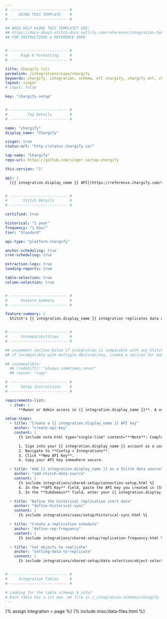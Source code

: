 ```yaml
---
# -------------------------- #
#     USING THIS TEMPLATE    #
# -------------------------- #

## NEED HELP USING THIS TEMPLATE? SEE:
## https://docs-about-stitch-docs.netlify.com/reference/integration-templates/saas/
## FOR INSTRUCTIONS & REFERENCE INFO


# -------------------------- #
#      Page & Formatting     #
# -------------------------- #

title: Chargify (v1)
permalink: /integrations/saas/chargify
keywords: chargify, integration, schema, etl chargify, chargify etl, chargify schema
layout: singer
# input: false

key: "chargify-setup"


# -------------------------- #
#         Tap Details        #
# -------------------------- #

name: "chargify"
display_name: "Chargify"

singer: true
status-url: "http://status.chargify.io/"

tap-name: "Chargify"
repo-url: https://github.com/singer-io/tap-chargify

this-version: "1"

api: |
  [{{ integration.display_name }} API](https://reference.chargify.com/v1/basics/introduction){:target="new"}


# -------------------------- #
#       Stitch Details       #
# -------------------------- #

certified: true 

historical: "1 year"
frequency: "1 hour"
tier: "Standard"

api-type: "platform.chargify"

anchor-scheduling: true
cron-scheduling: true

extraction-logs: true
loading-reports: true

table-selection: true
column-selection: true


# -------------------------- #
#      Feature Summary       #
# -------------------------- #

feature-summary: |
  Stitch's {{ integration.display_name }} integration replicates data using the {{ integration.api | flatify | strip }}. Refer to the [Schema](#schema) section for a list of objects available for replication.


# -------------------------- #
#      Incompatibilities     #
# -------------------------- #

## uncomment section below if integration is compatible with any Stitch destinations
## if incompatible with multiple destinations, create a section for each destination

## incompatible:
  ## [redshift]: "always,sometimes,never"
  ## reason: "copy" 

# -------------------------- #
#      Setup Instructions    #
# -------------------------- #

requirements-list:
  - item: |
      **Owner or Admin access in {{ integration.display_name }}**. A user with either [level of access](https://help.chargify.com/my-account/users.html#access-levels){:target="new"} is required to create an API key for Stitch.

setup-steps:
  - title: "Create a {{ integration.display_name }} API key"
    anchor: "create-api-key"
    content: |
      {% include note.html type="single-line" content="**Note**: Completing this step requires Owner or Admin access in Chargify." %}

      1. Sign into your {{ integration.display_name }} account as a user with either Owner or Admin access.
      2. Navigate to **Config > Integrations**.
      3. Click **New API Key**.
      4. Copy your API key somewhere secure.

  - title: "Add {{ integration.display_name }} as a Stitch data source"
    anchor: "add-stitch-data-source"
    content: |
      {% include integrations/shared-setup/connection-setup.html %}
      4. In the **API Key** field, paste the API key you created in [Step 1](#create--key).
      5. In the **Subdomain** field, enter your {{ integration.display_name }} subdomain.

  - title: "Define the historical replication start date"
    anchor: "define-historical-sync"
    content: |
      {% include integrations/saas/setup/historical-sync.html %}

  - title: "Create a replication schedule"
    anchor: "define-rep-frequency"
    content: |
      {% include integrations/shared-setup/replication-frequency.html %}

  - title: "Set objects to replicate"
    anchor: "setting-data-to-replicate"
    content: |
      {% include integrations/shared-setup/data-selection/object-selection.html %} 


# -------------------------- #
#     Integration Tables     #
# -------------------------- #

# Looking for the table schemas & info?
# Each table has a its own .md file in /_integration-schemas/chargify
---
```

{% assign integration = page %}
{% include misc/data-files.html %}